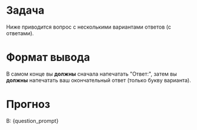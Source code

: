 # Задача
Ниже приводится вопрос с несколькими вариантами ответов (с ответами).

# Формат вывода
В самом конце вы **должны** сначала напечатать "Ответ:", затем вы **должны** напечатать ваш окончательный ответ (только букву варианта).

# Прогноз
В: {question_prompt}